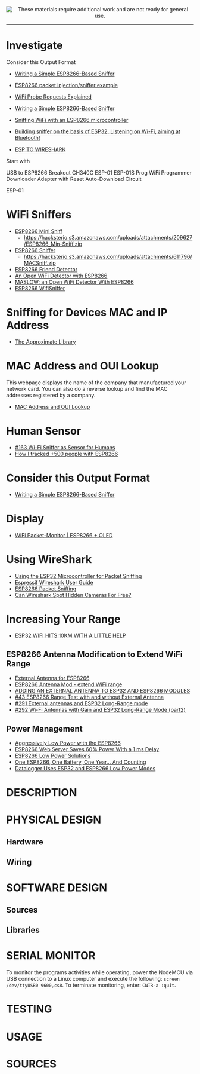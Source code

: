 
<!--
Maintainer:   jeffskinnerbox@yahoo.com / www.jeffskinnerbox.me
Version:      0.0.1
-->


<div align="center">
<img src="http://www.foxbyrd.com/wp-content/uploads/2018/02/file-4.jpg" title="These materials require additional work and are not ready for general use." align="center">
</div>


-----

# Investigate
Consider this Output Format
* [Writing a Simple ESP8266-Based Sniffer](https://carvesystems.com/news/writing-a-simple-esp8266-based-sniffer/)
* [ESP8266 packet injection/sniffer example](https://github.com/pulkin/esp8266-injection-example)

* [WiFi Probe Requests Explained](https://blog.spacehuhn.com/probe-request)
* [Writing a Simple ESP8266-Based Sniffer](https://blog.carvesystems.com/writing-a-simple-esp8266-based-sniffer.html)
* [Sniffing WiFi with an ESP8266 microcontroller](https://www.linux-magazine.com/Issues/2021/250/ESP8266-for-WiFi-Sniffing)
* [Building sniffer on the basis of ESP32. Listening on Wi-Fi, aiming at Bluetooth!](https://hackmag.com/security/esp32-sniffer/)
* [ESP TO WIRESHARK](https://hackaday.com/2017/07/06/esp-to-wireshark/)


Start with



USB to ESP8266 Breakout CH340C ESP-01 ESP-01S Prog WiFi Programmer Downloader Adapter with Reset Auto-Download Circuit

ESP-01

# WiFi Sniffers
* [ESP8266 Mini Sniff](https://www.hackster.io/rayburne/esp8266-mini-sniff-f6b93a)
    * https://hacksterio.s3.amazonaws.com/uploads/attachments/209627/ESP8266_Min-Sniff.zip
* [ESP8266 Sniffer](https://www.hackster.io/kosme/esp8266-sniffer-9e4770)
    * https://hacksterio.s3.amazonaws.com/uploads/attachments/611796/MACSniff.zip
* [ESP8266 Friend Detector](https://www.hackster.io/ricardooliveira/esp8266-friend-detector-12542e)
* [An Open WiFi Detector with ESP8266](https://www.hackster.io/12251/an-open-wifi-detector-with-esp8266-fe6951)
* [MASLOW: an Open WiFi Detector With ESP8266](https://www.instructables.com/MASLOW-an-Open-WiFi-Detector-With-ESP8266/)
* [ESP8266 WifiSniffer](https://github.com/kalanda/esp8266-sniffer)

# Sniffing for Devices MAC and IP Address
* [The Approximate Library](https://github.com/davidchatting/Approximate)

# MAC Address and OUI Lookup
This webpage displays the name of the company that manufactured your network card.
You can also do a reverse lookup and find the MAC addresses registered by a company.

* [MAC Address and OUI Lookup](https://aruljohn.com/mac/5CCF7FD5E627)

# Human Sensor
* [#163 Wi-Fi Sniffer as Sensor for Humans](https://www.youtube.com/watch?v=fmhjtzmLrg8)
* [How I tracked +500 people with ESP8266](https://hackaday.io/project/174644-how-i-tracked-500-people-with-esp8266)

# Consider this Output Format
* [Writing a Simple ESP8266-Based Sniffer](https://carvesystems.com/news/writing-a-simple-esp8266-based-sniffer/)

# Display
* [WiFi Packet-Monitor | ESP8266 + OLED](https://www.youtube.com/watch?v=RGkqemAGbjU)

# Using WireShark
* [Using the ESP32 Microcontroller for Packet Sniffing](https://www.youtube.com/watch?v=4Hs6x1tMzf4)
* [Espressif Wireshark User Guide](https://docs.espressif.com/projects/esp-idf/en/latest/esp32/api-guides/wireshark-user-guide.html)
* [ESP8266 Packet Sniffing](https://esp8266uoa.wordpress.com/2016/01/26/esp8266-packet-sniffing/)
* [Can Wireshark Spot Hidden Cameras For Free?](https://www.youtube.com/watch?v=tYps0b9FzVI)

# Increasing Your Range
* [ESP32 WIFI HITS 10KM WITH A LITTLE HELP](https://hackaday.com/2017/04/11/esp32-wifi-hits-10km-with-a-little-help/)

## ESP8266 Antenna Modification to Extend WiFi Range
* [External Antenna for ESP8266](https://www.instructables.com/External-Antenna-for-ESP8266/)
* [ESP8266 Antenna Mod - extend WiFi range](https://community.openhab.org/t/esp8266-antenna-mod-extend-wifi-range/78982)
* [ADDING AN EXTERNAL ANTENNA TO ESP32 AND ESP8266 MODULES](https://sites.google.com/site/pcusbprojects/5-custom-projects/an-mounting-esp32-and-esp8266-an-external-antenna)
* [#43 ESP8266 Range Test with and without External Antenna](https://www.youtube.com/watch?v=KYLN9qH0C84)
* [#291 External antennas and ESP32 Long-Range mode](https://www.youtube.com/watch?v=2rujjTOPIRU)
* [#292 Wi-Fi Antennas with Gain and ESP32 Long-Range Mode (part2)](https://www.youtube.com/watch?v=PUppoaePi3A&t=647s)

## Power Management
* [Aggressively Low Power with the ESP8266](https://www.youtube.com/watch?v=I3lJWcRSlUA)
* [ESP8266 Web Server Saves 60% Power With a 1 ms Delay](https://hackaday.com/2022/10/28/esp8266-web-server-saves-60-power-with-a-1-ms-delay/)
* [ESP8266 Low Power Solutions](https://www.espressif.com/sites/default/files/9b-esp8266-low_power_solutions_en_0.pdf)
* [One ESP8266, One Battery, One Year… And Counting](https://hackaday.com/2020/01/15/one-esp8266-one-battery-one-year-and-counting/)
* [Datalogger Uses ESP32 and ESP8266 Low Power Modes](https://hackaday.com/2017/09/24/datalogger-uses-esp32-and-esp8266-low-power-modes/)






# DESCRIPTION

# PHYSICAL DESIGN

## Hardware

## Wiring

# SOFTWARE DESIGN

## Sources

## Libraries

# SERIAL MONITOR
To monitor the programs activities while operating, power the NodeMCU via
USB connection to a Linux computer and execute the following: `screen /dev/ttyUSB0 9600,cs8`.
To terminate monitoring, enter: `CNTR-a :quit`.

# TESTING

# USAGE

# SOURCES
